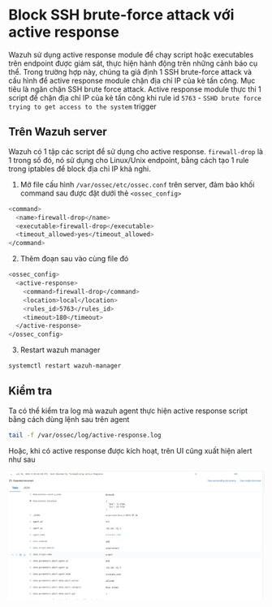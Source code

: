 # Block SSH brute-force attack với active response

Wazuh sử dụng active response module để chạy script hoặc executables trên endpoint được giám sát, thực hiện hành động trên những cảnh báo cụ thể. Trong trường hợp này, chúng ta giả định 1 SSH brute-force attack và cấu hình để active response module chặn địa chỉ IP của kẻ tấn công. Mục tiêu là ngăn chặn SSH brute force attack. Active response module thực thi 1 script để chặn địa chỉ IP của kẻ tấn công khi rule id ```5763``` - ```SSHD brute force trying to get access to the system``` trigger

## Trên Wazuh server

Wazuh có 1 tập các script để sử dụng cho active response. ```firewall-drop``` là 1 trong số đó, nó sử dụng cho Linux/Unix endpoint, bằng cách tạo 1 rule trong iptables để block địa chỉ IP khả nghi.

1. Mở file cấu hình ```/var/ossec/etc/ossec.conf``` trên server, đảm bảo khối command sau được đặt dưới thẻ ```<ossec_config>```

```sh
<command>
  <name>firewall-drop</name>
  <executable>firewall-drop</executable>
  <timeout_allowed>yes</timeout_allowed>
</command>
```

2. Thêm đoạn sau vào cùng file đó

```sh
<ossec_config>
  <active-response>
    <command>firewall-drop</command>
    <location>local</location>
    <rules_id>5763</rules_id>
    <timeout>180</timeout>
  </active-response>
</ossec_config>
```

3. Restart wazuh manager

```sh
systemctl restart wazuh-manager
```

## Kiểm tra

Ta có thể kiểm tra log mà wazuh agent thực hiện active response script bằng cách dùng lệnh sau trên agent

```sh
tail -f /var/ossec/log/active-response.log
```

Hoặc, khi có active response được kích hoạt, trên UI cũng xuất hiện alert như sau

![](./images/Wazuh_AR_2.png)